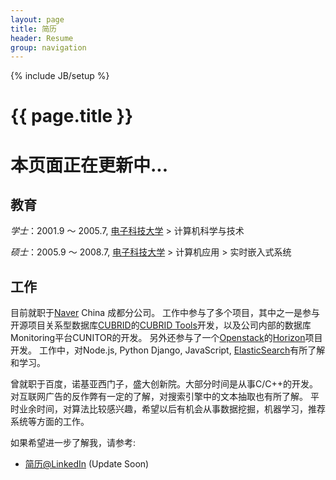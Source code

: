 ```yaml
---
layout: page
title: 简历
header: Resume
group: navigation
---
```

{% include JB/setup %}

# {{ page.title }}

# 本页面正在更新中...

## 教育

*学士*：2001.9 ～ 2005.7, [电子科技大学](http://www.uestc.edu.cn/) > 计算机科学与技术

*硕士*：2005.9 ～ 2008.7, [电子科技大学](http://www.uestc.edu.cn/) > 计算机应用 > 实时嵌入式系统

## 工作

目前就职于[Naver](http://www.naver.com/) China 成都分公司。
工作中参与了多个项目，其中之一是参与开源项目关系型数据库[CUBRID](http://www.cubrid.org/)的[CUBRID Tools](http://www.cubrid.org/wiki_tools)开发，以及公司内部的数据库Monitoring平台CUNITOR的开发。
另外还参与了一个[Openstack](http://www.openstack.org/)的[Horizon](http://docs.openstack.org/developer/horizon/)项目开发。
工作中，对Node.js, Python Django, JavaScript, [ElasticSearch](http://www.elasticsearch.org/)有所了解和学习。

曾就职于百度，诺基亚西门子，盛大创新院。大部分时间是从事C/C++的开发。对互联网广告的反作弊有一定的了解，对搜索引擎中的文本抽取也有所了解。
平时业余时间，对算法比较感兴趣，希望以后有机会从事数据挖掘，机器学习，推荐系统等方面的工作。

如果希望进一步了解我，请参考:

* [简历@LinkedIn](http://www.linkedin.com/pub/andrew-liu/30/767/a45) (Update Soon)
